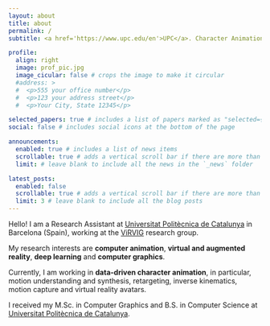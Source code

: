 ```yaml
---
layout: about
title: about
permalink: /
subtitle: <a href='https://www.upc.edu/en'>UPC</a>. Character Animation. Machine Learning. Computer Graphics. XR.

profile:
  align: right
  image: prof_pic.jpg
  image_cicular: false # crops the image to make it circular
  #address: >
  #  <p>555 your office number</p>
  #  <p>123 your address street</p>
  #  <p>Your City, State 12345</p>

selected_papers: true # includes a list of papers marked as "selected={true}"
social: false # includes social icons at the bottom of the page

announcements:
  enabled: true # includes a list of news items
  scrollable: true # adds a vertical scroll bar if there are more than 3 news items
  limit: # leave blank to include all the news in the `_news` folder

latest_posts:
  enabled: false
  scrollable: true # adds a vertical scroll bar if there are more than 3 new posts items
  limit: 3 # leave blank to include all the blog posts
---
```


Hello! I am a Research Assistant at [Universitat Politècnica de Catalunya](https://www.upc.edu/en) in Barcelona (Spain), working at the [ViRVIG](https://www.virvig.eu/) research group.

My research interests are **computer animation**, **virtual and augmented reality**, **deep learning** and **computer graphics**.

Currently, I am working in **data-driven character animation**, in particular, motion understanding and synthesis, retargeting, inverse kinematics, motion capture and virtual reality avatars. 

I received my M.Sc. in Computer Graphics and B.S. in Computer Science at [Universitat Politècnica de Catalunya](https://www.upc.edu/en).
